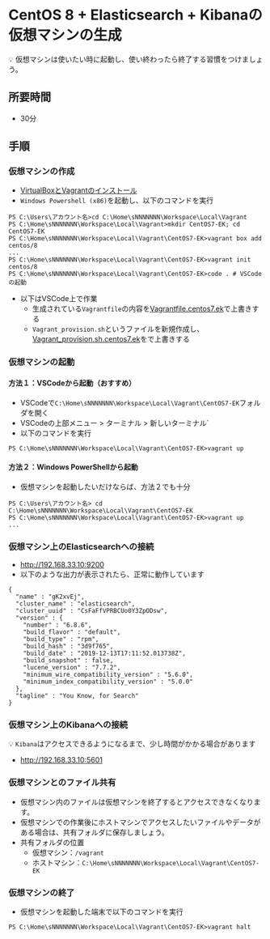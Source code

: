 # CentOS 8 + Elasticsearch + Kibanaの仮想マシンの生成

:bulb: 仮想マシンは使いたい時に起動し、使い終わったら終了する習慣をつけましょう。

## 所要時間

- 30分

## 手順

### 仮想マシンの作成
- [VirtualBoxとVagrantのインストール](pc-virtualbox-vagrant.md)
- `Windows Powershell (x86)`を起動し、以下のコマンドを実行
```
PS C:\Users\アカウント名>cd C:\Home\sNNNNNNN\Workspace\Local\Vagrant
PS C:\Home\sNNNNNNN\Workspace\Local\Vagrant>mkdir CentOS7-EK; cd CentOS7-EK
PS C:\Home\sNNNNNNN\Workspace\Local\Vagrant\CentOS7-EK>vagrant box add centos/8
...
PS C:\Home\sNNNNNNN\Workspace\Local\Vagrant\CentOS7-EK>vagrant init centos/8
PS C:\Home\sNNNNNNN\Workspace\Local\Vagrant\CentOS7-EK>code . # VSCodeの起動
```
- 以下はVSCode上で作業
  - 生成されている`Vagrantfile`の内容を[Vagrantfile.centos7.ek](vagrant/Vagrantfile.centos7.ek)で上書きする
  - `Vagrant_provision.sh`というファイルを新規作成し、[Vagrant_provision.sh.centos7.ek](vagrant/Vagrant_provision.sh.centos7.ek)をで上書きする

### 仮想マシンの起動

#### 方法１：VSCodeから起動（おすすめ）

- VSCodeで`C:\Home\sNNNNNNN\Workspace\Local\Vagrant\CentOS7-EK`フォルダを開く
- VSCodeの上部メニュー > ターミナル > 新しいターミナル`
- 以下のコマンドを実行
```
PS C:\Home\sNNNNNNN\Workspace\Local\Vagrant\CentOS7-EK>vagrant up
```

#### 方法２：Windows PowerShellから起動

- 仮想マシンを起動したいだけならば、方法２でも十分
```
PS C:\Users\アカウント名> cd C:\Home\sNNNNNNN\Workspace\Local\Vagrant\CentOS7-EK
PS C:\Home\sNNNNNNN\Workspace\Local\Vagrant\CentOS7-EK>vagrant up
...
```

### 仮想マシン上のElasticsearchへの接続

- http://192.168.33.10:9200
- 以下のような出力が表示されたら、正常に動作しています
```
{
  "name" : "gK2xvEj",
  "cluster_name" : "elasticsearch",
  "cluster_uuid" : "CsFaFfVPRBCUo0Y3ZpODsw",
  "version" : {
    "number" : "6.8.6",
    "build_flavor" : "default",
    "build_type" : "rpm",
    "build_hash" : "3d9f765",
    "build_date" : "2019-12-13T17:11:52.013738Z",
    "build_snapshot" : false,
    "lucene_version" : "7.7.2",
    "minimum_wire_compatibility_version" : "5.6.0",
    "minimum_index_compatibility_version" : "5.0.0"
  },
  "tagline" : "You Know, for Search"
}
```

### 仮想マシン上のKibanaへの接続

:bulb: `Kibana`はアクセスできるようになるまで、少し時間がかかる場合があります

- http://192.168.33.10:5601


### 仮想マシンとのファイル共有

- 仮想マシン内のファイルは仮想マシンを終了するとアクセスできなくなります。
- 仮想マシンでの作業後にホストマシンでアクセスしたいファイルやデータがある場合は、共有フォルダに保存しましょう。
- 共有フォルダの位置
  - 仮想マシン：`/vagrant`
  - ホストマシン：`C:\Home\sNNNNNNN\Workspace\Local\Vagrant\CentOS7-EK`

### 仮想マシンの終了

- 仮想マシンを起動した端末で以下のコマンドを実行
```
PS C:\Home\sNNNNNNN\Workspace\Local\Vagrant\CentOS7-EK>vagrant halt
```

